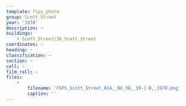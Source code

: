 ```yaml
---
template: fsps_photo
group: Scott_Street
year: '1978'
description: ~
buildings:
    - Scott_Street/38_Scott_Street
coordinates: ~
heading: ~
classification: ~
section: ~
cell: ~
film_roll: ~
files:
    -
        filename: 'FSPS_Scott_Street_014,_No_38,_19-1-B,_1978.png'
        caption: ''
---
```

